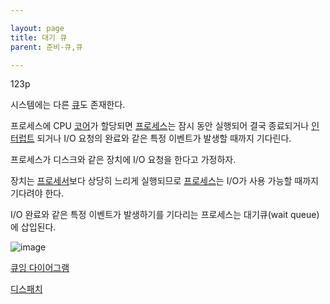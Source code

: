 ```yaml
---

layout: page
title: 대기 큐
parent: 준비-큐,큐

---
```



123p

시스템에는 다른 [큐](큐.html)도 존재한다.

프로세스에 CPU [코어](코어.html)가 할당되면 [프로세스](프로세스.html)는 잠시 동안 실행되어 결국 종료되거나 [인터럽트](인터럽트.html) 되거나 I/O 요청의 완료와 같은 특정 이벤트가 발생할 때까지 기다린다.

프로세스가 디스크와 같은 장치에 I/O 요청을 한다고 가정하자.

장치는 [프로세서](프로세서.html)보다 상당히 느리게 실행되므로 [프로세스](프로세스.html)는 I/O가 사용 가능할 때까지 기다려야 한다.

I/O 완료와 같은 특정 이벤트가 발생하기를 기다리는 프로세스는 대기큐(wait queue)에 삽입된다.

![image](https://user-images.githubusercontent.com/116250393/212086612-61996a32-ea72-41bc-a188-e167ba184708.png)

[큐잉 다이어그램](큐잉-다이어그램.html)

[디스패치](디스패치.html)